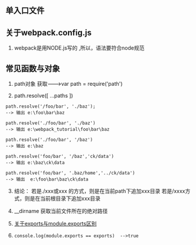 ## 单入口文件

## 关于webpack.config.js

1. webpack是用NODE.js写的 ,所以，语法要符合node规范

## 常见函数与对象
1. path对象     获取--->var path = require('path')

2. path.resolve([ ...paths ])
```
path.resolve('/foo/bar', './baz');
--> 输出 e:\foo\bar\baz

path.resolve('./foo/bar', './baz')
--> 输出 e:\webpack_tutorial\foo\bar\baz

path.resolve('./foo/bar', '/baz')
--> 输出 e:\baz

path.resolve('foo/bar', '/baz','ck/data')
--> 输出 e:\baz\ck\data

path.resolve('foo/bar', '.baz/home','../ck/data')
--> 输出  e:\foo\bar\baz\ck\data
```
3. 结论：
    若是./xxx或xxx 的方式，则是在当前path下追加xxx目录
    若是/xxxx方式，则是在当前根目录下追加xxx目录

1. __dirname  获取当前文件所在的绝对路径
2. [关于exports与module.exports区别](https://www.jianshu.com/p/c9b29520fc6e)
3. `console.log(module.exports == exports)  -->true`

